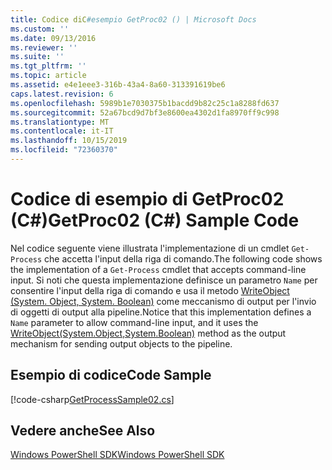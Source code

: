 ```yaml
---
title: Codice diC#esempio GetProc02 () | Microsoft Docs
ms.custom: ''
ms.date: 09/13/2016
ms.reviewer: ''
ms.suite: ''
ms.tgt_pltfrm: ''
ms.topic: article
ms.assetid: e4e1eee3-316b-43a4-8a60-313391619be6
caps.latest.revision: 6
ms.openlocfilehash: 5989b1e7030375b1bacdd9b82c25c1a8288fd637
ms.sourcegitcommit: 52a67bcd9d7bf3e8600ea4302d1fa8970ff9c998
ms.translationtype: MT
ms.contentlocale: it-IT
ms.lasthandoff: 10/15/2019
ms.locfileid: "72360370"
---
```

# <a name="getproc02-c-sample-code"></a><span data-ttu-id="fb368-102">Codice di esempio di GetProc02 (C#)</span><span class="sxs-lookup"><span data-stu-id="fb368-102">GetProc02 (C#) Sample Code</span></span>

<span data-ttu-id="fb368-103">Nel codice seguente viene illustrata l'implementazione di un cmdlet `Get-Process` che accetta l'input della riga di comando.</span><span class="sxs-lookup"><span data-stu-id="fb368-103">The following code shows the implementation of a `Get-Process` cmdlet that accepts command-line input.</span></span> <span data-ttu-id="fb368-104">Si noti che questa implementazione definisce un parametro `Name` per consentire l'input della riga di comando e usa il metodo [WriteObject (System. Object, System. Boolean)](/dotnet/api/system.management.automation.cmdlet.writeobject?view=pscore-6.2.0#System_Management_Automation_Cmdlet_WriteObject_System_Object_System_Boolean_) come meccanismo di output per l'invio di oggetti di output alla pipeline.</span><span class="sxs-lookup"><span data-stu-id="fb368-104">Notice that this implementation defines a `Name` parameter to allow command-line input, and it uses the [WriteObject(System.Object,System.Boolean)](/dotnet/api/system.management.automation.cmdlet.writeobject?view=pscore-6.2.0#System_Management_Automation_Cmdlet_WriteObject_System_Object_System_Boolean_) method as the output mechanism for sending output objects to the pipeline.</span></span>

## <a name="code-sample"></a><span data-ttu-id="fb368-105">Esempio di codice</span><span class="sxs-lookup"><span data-stu-id="fb368-105">Code Sample</span></span>

[!code-csharp[GetProcessSample02.cs](../../../../powershell-sdk-samples/SDK-2.0/csharp/GetProcessSample02/GetProcessSample02.cs#L11-L76 "GetProcessSample02.cs")]

## <a name="see-also"></a><span data-ttu-id="fb368-106">Vedere anche</span><span class="sxs-lookup"><span data-stu-id="fb368-106">See Also</span></span>

[<span data-ttu-id="fb368-107">Windows PowerShell SDK</span><span class="sxs-lookup"><span data-stu-id="fb368-107">Windows PowerShell SDK</span></span>](../windows-powershell-reference.md)
